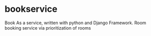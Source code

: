 # bookservice
Book As a service, written with python and Django Framework. Room booking service via prioritization of rooms 

